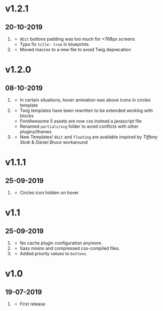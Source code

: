# v1.2.1
##  20-10-2019

1. [](#bugfix)
    * `8bit` buttons padding was too much for >768px screens
    * Typo fix `title: true` in blueprints
2. [](#improved)
    * Moved macros to a new file to avoid Twig deprecation

# v1.2.0
##  08-10-2019

1. [](#bugfix)
    * In certain situations, hover animation was above icons in circles template
2. [](#improved)
    * Twig templates have been rewritten to be extended working with blocks
    * FontAwesome 5 assets are now css instead a javascript file
    * Renamed `partials/svg` folder to avoid conflicts with other plugins/themes
3. [](#new)
    * New Templates! `8bit` and `floating` are available inspired by _Tiffany Stoik_ &  _Daniel Bruce_ workaround

# v1.1.1
##  25-09-2019

1. [](#bugfix)
    * Circles icon hidden on hover

# v1.1
##  25-09-2019

1. [](#bugfix)
    * No cache plugin configuration anymore.
2. [](#improved)
    * Sass mixins and compressed css-compiled files.
3. [](#new)
    * Added priority values to `buttons`.

# v1.0
##  19-07-2019

1. [](#new)
    * First release
